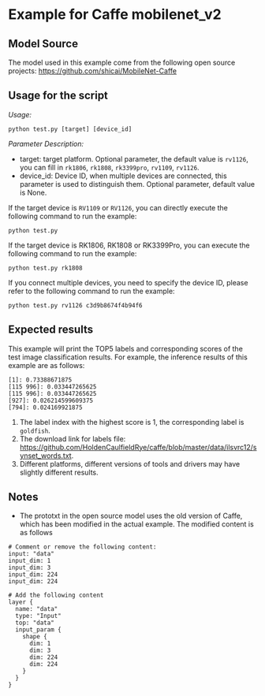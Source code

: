 # Example for Caffe mobilenet_v2


## Model Source
The model used in this example come from the following open source projects:
https://github.com/shicai/MobileNet-Caffe


## Usage for the script

*Usage:*
```
python test.py [target] [device_id]
```
*Parameter Description:*
- target: target platform. Optional parameter, the default value is `rv1126`, you can fill in `rk1806`, `rk1808`, `rk3399pro`, `rv1109`, `rv1126`.
- device_id: Device ID, when multiple devices are connected, this parameter is used to distinguish them. Optional parameter, default value is None.

If the target device is `RV1109` or `RV1126`, you can directly execute the following command to run the example:
```
python test.py
```
If the target device is RK1806, RK1808 or RK3399Pro, you can execute the following command to run the example:
```
python test.py rk1808
```
If you connect multiple devices, you need to specify the device ID, please refer to the following command to run the example:
```
python test.py rv1126 c3d9b8674f4b94f6
```


## Expected results

This example will print the TOP5 labels and corresponding scores of the test image classification results. For example, the inference results of this example are as follows:
```
[1]: 0.73388671875
[115 996]: 0.033447265625
[115 996]: 0.033447265625
[927]: 0.026214599609375
[794]: 0.024169921875
```

1. The label index with the highest score is 1, the corresponding label is `goldfish`.
2. The download link for labels file: https://github.com/HoldenCaulfieldRye/caffe/blob/master/data/ilsvrc12/synset_words.txt.
3. Different platforms, different versions of tools and drivers may have slightly different results.


## Notes

- The prototxt in the open source model uses the old version of Caffe, which has been modified in the actual example. The modified content is as follows
```
# Comment or remove the following content:
input: "data"
input_dim: 1
input_dim: 3
input_dim: 224
input_dim: 224

# Add the following content
layer {
  name: "data"
  type: "Input"
  top: "data"
  input_param {
    shape {
      dim: 1
      dim: 3
      dim: 224
      dim: 224
    }
  }
}
```

